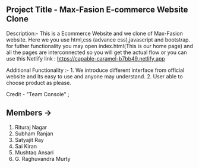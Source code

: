 Project Title - Max-Fasion E-commerce Website Clone
---------------------------------------------------
Description:- This is a Ecommerce Website and we clone of Max-Fasion website. Here we you use html,css (advance css),javascript and bootstrap.
              for futher functionality you may open index.html(This is our home page) and all the pages are interconnected so you will get the actual flow
                                                            or
              you can use this Netlify link :  https://capable-caramel-b7bb49.netlify.app
              
Additional Functionality :- 1. We introduce different interface from official website and its easy to use and anyone may understand.
                            2. User able to choose product as please.

Credit - "Team Console" ;

Members ->
-----------------------
1. Rituraj Nagar
2. Subham Ranjan
3. Satyajit Ray
4. Sai Kiran
5. Mushtaq Ansari
6. G. Raghuvandra Murty
